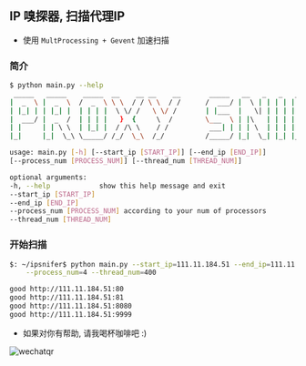 ## IP 嗅探器, 扫描代理IP

* 使用 `MultProcessing + Gevent` 加速扫描

###  简介

```sh
$ python main.py --help
 _____   _____    _____  __    __ __    __       _____   __   _   _   _____   _____   _____   _____   
|  _  \ |  _  \  /  _  \ \ \  / / \ \  / /      /  ___/ |  \ | | | | |  ___| |  ___| | ____| |  _  \  
| |_| | | |_| |  | | | |  \ \/ /   \ \/ /       | |___  |   \| | | | | |__   | |__   | |__   | |_| |  
|  ___/ |  _  /  | | | |   }  {     \  /        \___  \ | |\   | | | |  __|  |  __|  |  __|  |  _  /  
| |     | | \ \  | |_| |  / /\ \    / /          ___| | | | \  | | | | |     | |     | |___  | | \ \  
|_|     |_|  \_\ \_____/ /_/  \_\  /_/          /_____/ |_|  \_| |_| |_|     |_|     |_____| |_|  \_\ 

usage: main.py [-h] [--start_ip [START_IP]] [--end_ip [END_IP]]
[--process_num [PROCESS_NUM]] [--thread_num [THREAD_NUM]]

optional arguments:
-h, --help            show this help message and exit
--start_ip [START_IP] 
--end_ip [END_IP]
--process_num [PROCESS_NUM] according to your num of processors
--thread_num [THREAD_NUM]
```

###  开始扫描

```sh
$: ~/ipsnifer$ python main.py --start_ip=111.11.184.51 --end_ip=111.11.185.51 \
    --process_num=4 --thread_num=400 

good http://111.11.184.51:80
good http://111.11.184.51:81
good http://111.11.184.51:8080
good http://111.11.184.51:9999

```

* 如果对你有帮助, 请我喝杯咖啡吧 :)

![wechatqr](https://cloud.githubusercontent.com/assets/1414745/15242713/42270b10-192a-11e6-9d37-0e538089e3d0.png)
